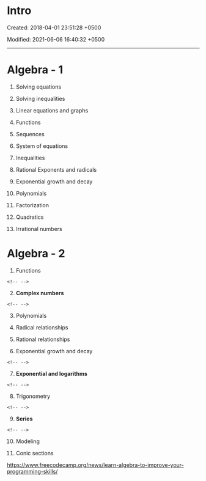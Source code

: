 # Intro

Created: 2018-04-01 23:51:28 +0500

Modified: 2021-06-06 16:40:32 +0500

---

# Algebra - 1

1.  Solving equations

2.  Solving inequalities

3.  Linear equations and graphs

4.  Functions

5.  Sequences

6.  System of equations

7.  Inequalities

8.  Rational Exponents and radicals

9.  Exponential growth and decay

10. Polynomials

11. Factorization

12. Quadratics

13. Irrational numbers



# Algebra - 2

1.  Functions

```{=html}
<!-- -->
```
2.  **Complex numbers**

```{=html}
<!-- -->
```
3.  Polynomials

4.  Radical relationships

5.  Rational relationships

6.  Exponential growth and decay

```{=html}
<!-- -->
```
7.  **Exponential and logarithms**

```{=html}
<!-- -->
```
8.  Trigonometry

```{=html}
<!-- -->
```
9.  **Series**

```{=html}
<!-- -->
```
10. Modeling

11. Conic sections



<https://www.freecodecamp.org/news/learn-algebra-to-improve-your-programming-skills/>
